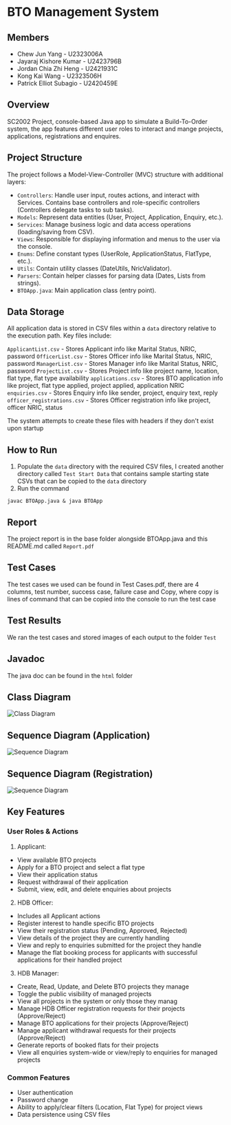 # BTO Management System

## Members
- Chew Jun Yang - U2323006A
- Jayaraj Kishore Kumar - U2423796B
- Jordan Chia Zhi Heng - U2421931C
- Kong Kai Wang - U2323506H
- Patrick Elliot Subagio - U2420459E

## Overview

SC2002 Project, console-based Java app to simulate a Build-To-Order system, the app features different user roles to interact and mange projects, applications, registrations and enquires.

## Project Structure

The project follows a Model-View-Controller (MVC) structure with additional layers:

- `Controllers`: Handle user input, routes actions, and interact with Services. Contains base controllers and role-specific controllers (Controllers delegate tasks to sub tasks).
- `Models`: Represent data entities (User, Project, Application, Enquiry, etc.).
- `Services`: Manage business logic and data access operations (loading/saving from CSV).
- `Views`: Responsible for displaying information and menus to the user via the console.
- `Enums`: Define constant types (UserRole, ApplicationStatus, FlatType, etc.).
- `Utils`: Contain utility classes (DateUtils, NricValidator).
- `Parsers`: Contain helper classes for parsing data (Dates, Lists from strings).
- `BTOApp.java`: Main application class (entry point).

## Data Storage

All application data is stored in CSV files within a `data` directory relative to the execution path. Key files include:

`ApplicantList.csv` - Stores Applicant info like Marital Status, NRIC, password
`OfficerList.csv` - Stores Officer info like Marital Status, NRIC, password
`ManagerList.csv` - Stores Manager info like Marital Status, NRIC, password
`ProjectList.csv` - Stores Project info like project name, location, flat type, flat type availability
`applications.csv` - Stores BTO application info like project, flat type applied, project applied, application NRIC
`enquiries.csv` - Stores Enquiry info like sender, project, enquiry text, reply
`officer_registrations.csv` - Stores Officer registration info like project, officer NRIC, status

The system attempts to create these files with headers if they don't exist upon startup

## How to Run
1. Populate the `data` directory with the required CSV files, I created another directory called `Test Start Data` that contains sample starting state CSVs that can be copied to the `data` directory
2. Run the command
```
javac BTOApp.java & java BTOApp
```

## Report
The project report is in the base folder alongside BTOApp.java and this README.md called `Report.pdf`

## Test Cases
The test cases we used can be found in Test Cases.pdf, there are 4 columns, test number, success case, failure case and Copy, where copy is lines of command that can be copied into the console to run the test case

## Test Results
We ran the test cases and stored images of each output to the folder `Test`

## Javadoc
The java doc can be found in the `html` folder

## Class Diagram
![Class Diagram](Class.png)

## Sequence Diagram (Application)
![Sequence Diagram](SequenceApply.png)

## Sequence Diagram (Registration)
![Sequence Diagram](SequenceRegister.png)

## Key Features

### User Roles & Actions
1. Applicant:
- View available BTO projects 
- Apply for a BTO project and select a flat type
- View their application status
- Request withdrawal of their application
- Submit, view, edit, and delete enquiries about projects

2. HDB Officer:
- Includes all Applicant actions
- Register interest to handle specific BTO projects
- View their registration status (Pending, Approved, Rejected)
- View details of the project they are currently handling
- View and reply to enquiries submitted for the project they handle
- Manage the flat booking process for applicants with successful applications for their handled project

3. HDB Manager:
- Create, Read, Update, and Delete BTO projects they manage
- Toggle the public visibility of managed projects
- View all projects in the system or only those they manag
- Manage HDB Officer registration requests for their projects (Approve/Reject)
- Manage BTO applications for their projects (Approve/Reject)
- Manage applicant withdrawal requests for their projects (Approve/Reject)
- Generate reports of booked flats for their projects
- View all enquiries system-wide or view/reply to enquiries for managed projects

### Common Features

- User authentication
- Password change
- Ability to apply/clear filters (Location, Flat Type) for project views
- Data persistence using CSV files

